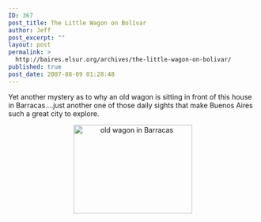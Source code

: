 ```yaml
---
ID: 367
post_title: The Little Wagon on Bolívar
author: Jeff
post_excerpt: ""
layout: post
permalink: >
  http://baires.elsur.org/archives/the-little-wagon-on-bolivar/
published: true
post_date: 2007-08-09 01:28:48
---
```

Yet another mystery as to why an old wagon is sitting in front of this house in Barracas....just another one of those daily sights that make Buenos Aires such a great city to explore. 

<center>
<a href="http://www.zooomr.com/photos/jeffbarry/2900178/" title="Photo Sharing"><img src="http://static.zooomr.com/images/2900178_6a73f9a8b5_m.jpg" width="240" height="180" alt="old wagon in Barracas" /></a>
</center>